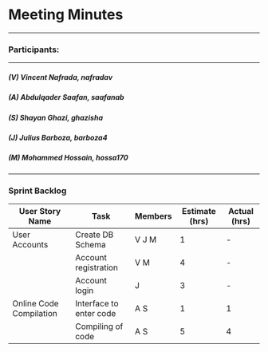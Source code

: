 # Meeting Minutes
---

### Participants:
***
##### (V) Vincent Nafrada, nafradav 
##### (A) Abdulqader Saafan, saafanab
##### (S) Shayan Ghazi, ghazisha
##### (J) Julius Barboza, barboza4
##### (M) Mohammed Hossain, hossa170
***

### Sprint Backlog



| User Story Name | Task | Members | Estimate (hrs) | Actual (hrs) |
| --- | --- | --- | --- | --- |
User Accounts | Create DB Schema | V J M | 1 | - | 
 | | Account registration | V M | 4 | - | 
 | | Account login | J | 3 | - | 
 Online Code Compilation | Interface to enter code | A S | 1 | 1 | 
 | | Compiling of code | A S | 5 | 4 | 
